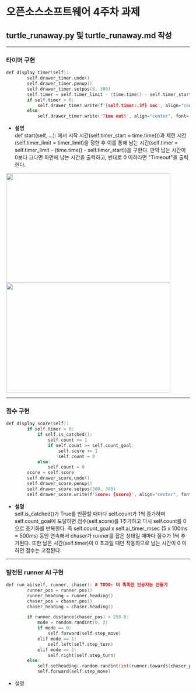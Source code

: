 # 오픈소스소프트웨어 4주차 과제

## turtle_runaway.py 및 turtle_runaway.md 작성

- - -
### 타이머 구현
```cpp
def display_timer(self):
        self.drawer_timer.undo()
        self.drawer_timer.penup()
        self.drawer_timer.setpos(0, 300)
        self.timer = self.timer_limit - (time.time() - self.timer_start)
        if self.timer > 0:
            self.drawer_timer.write(f'{self.timer:.3f} sec', align="center", font=("Consolas", 32, "bold"))
        else:
            self.drawer_timer.write('Time out!', align="center", font=("Consolas", 32, "bold"))
```
* **설명**  
def start(self, ...): 에서 시작 시간(self.timer_start = time.time())과 제한 시간(self.timer_limit = timer_limit)을 정한 후 이를 통해 남는 시간(self.timer = self.timer_limit - (time.time() - self.timer_start))을 구한다. 만약 남는 시간이 0보다 크다면 화면에 남는 시간을 출력하고, 반대로 0 이하라면 "Timeout"을 출력한다. 
<!--
![image](https://user-images.githubusercontent.com/113341200/193529380-c99e8eab-c22e-4799-bb76-9fa965f38f11.png)
![image](https://user-images.githubusercontent.com/113341200/193531986-ab8fee60-9b81-48f0-9b0a-15383404e447.png)
-->
<img src="https://user-images.githubusercontent.com/113341200/193529380-c99e8eab-c22e-4799-bb76-9fa965f38f11.png" width="450" height="300"/>
<img src="https://user-images.githubusercontent.com/113341200/193531986-ab8fee60-9b81-48f0-9b0a-15383404e447.png" width="450" height="300"/>


- - -
### 점수 구현
```cpp
def display_score(self):
        if self.timer > 0:
            if self.is_catched():
                self.count += 1
                if self.count >= self.count_goal:
                    self.score += 1
                    self.count = 0
            else:
                self.count = 0
        score = self.score
        self.drawer_score.undo()
        self.drawer_score.penup()
        self.drawer_score.setpos(300, 300)
        self.drawer_score.write(f'Score: {score}', align="center", font=("Consolas", 22, "bold"))
```
* **설명**  
self.is_catched()가 True를 반환할 때마다 self.count가 1씩 증가하며 self.count_goal에 도달하면 점수(self.score)를 1추가하고 다시 self.count를 0으로 초기화를 반복한다. 즉 self.count_goal x self.ai_timer_msec (5 x 100ms = 500ms) 동안 연속해서 chaser가 runner를 잡은 상태일 때마다 점수가 1씩 추가된다. 또한 남은 시간(self.timer)이 0 초과일 때만 작동하므로 남는 시간이 0 이하면 점수는 고정된다.

- - -
### 발전된 runner AI 구현
```cpp
def run_ai(self, runner, chaser): # TODO: 더 똑똑한 인공지능 만들기
        runner_pos = runner.pos()
        runner_heading = runner.heading()
        chaser_pos = chaser.pos()
        chaser_heading = chaser.heading()

        if runner.distance(chaser_pos) > 250.0:
            mode = random.randint(0, 2)
            if mode == 0:
                self.forward(self.step_move)
            elif mode == 1:
                self.left(self.step_turn)
            elif mode == 2:
                self.right(self.step_turn)
        else:
            self.setheading(-random.randint(int(runner.towards(chaser_pos)) - 20, int(runner.towards(chaser_pos)) + 20)) # chaser의 반대 각도의 -20도 ~ +20도의 범위로 회전
            self.forward(self.step_move)
```
* 설명  


